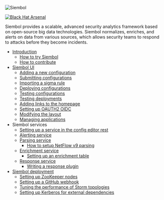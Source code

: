![Siembol](logo.svg)

[![Black Hat Arsenal](https://raw.githubusercontent.com/toolswatch/badges/54ad78bc63b24ce445e8241f179fe1ddeecf8eef/arsenal/usa/2021.svg)](https://www.blackhat.com/us-21/arsenal/schedule/index.html#siembol-an-open-source-real-time-siem-tool-based-on-big-data-technologies-24038) 

Siembol provides a scalable, advanced security analytics framework based on open-source big data technologies. Siembol normalizes, enriches, and alerts on data from various sources, which allows security teams to respond to attacks before they become incidents.

- [Introduction](/docs/introduction/introduction.md)
    - [How to try Siembol](/docs/introduction/how-tos/quickstart.md)
    - [How to contribute](/docs/introduction/how-tos/how_to_contribute.md)
- [Siembol UI](/docs/siembol_ui/siembol_ui.md)
    - [Adding a new configuration](/docs/siembol_ui/how-tos/how_to_add_new_config_in_siembol_ui.md)
    - [Submitting configurations](/docs/siembol_ui/how-tos/how_to_submit_config_in_siembol_ui.md)
    - [Importing a sigma rule](/docs/siembol_ui/how-tos/how_to_import_sigma_rules.md)
    - [Deploying configurations](/docs/siembol_ui/how-tos/how_to_deploy_configurations_in_siembol_ui.md)
    - [Testing configurations](/docs/siembol_ui/how-tos/how_to_test_config_in_siembol_ui.md)
    - [Testing deployments](/docs/siembol_ui/how-tos/how_to_test_deployment_in_siembol_ui.md)  
    - [Adding links to the homepage](/docs/siembol_ui/how-tos/how_to_add_links_to_siembol_ui_home_page.md)
    - [Setting up OAUTH2 OIDC](/docs/siembol_ui/how-tos/how_to_setup_oauth2_oidc_in_siembol_ui.md)
    - [Modifying the layout](/docs/siembol_ui/how-tos/how_to_modify_ui_layout.md)
    - [Managing applications](/docs/siembol_ui/how-tos/how_to_manage_applications.md)
- Siembol services    
    - [Setting up a service in the config editor rest](/docs/services/how-tos/how_to_set_up_service_in_config_editor_rest.md)
    - [Alerting service](/docs/services/siembol_alerting_services.md)
    - [Parsing service](/docs/services/siembol_parsing_services.md)
        - [How to setup NetFlow v9 parsing](/docs/services/how-tos/how_to_setup_netflow_v9_parsing.md)
    - [Enrichment service](/docs/services/siembol_enrichment_service.md)
        - [Setting up an enrichment table](/docs/services/how-tos/how_to_set_up_enrichment_table.md)
    - [Response service](/docs/services/siembol_response_service.md)
        - [Writing a response plugin](/docs/services/how-tos/how_to_write_response_plugin.md)
- [Siembol deployment](/docs/deployment/deployment.md)
    - [Setting up ZooKeeper nodes](/docs/deployment/how-tos/how_to_set_up_zookeeper_nodes.md)
    - [Setting up a GitHub webhook](/docs/deployment/how-tos/how_to_setup_github_webhook.md)
    - [Tuning the performance of Storm topologies](/docs/deployment/how-tos/how_to_tune_performance_of_storm_topologies.md)
    - [Setting up Kerberos for external dependencies](/docs/deployment/how-tos/how_to_set_up_kerberos_for_external_dependencies.md)
